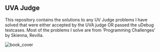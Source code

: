 ## UVA Judge

This repository contains the solutions to any UV Judge
problems I have solved that were either accepted by the UVA judge OR passed the uDebug testcases. Most of the problems I solve are from ‘Programming
Challenges’ by Skienna, Revilla.

![book_cover](https://images-na.ssl-images-amazon.com/images/I/41CPZK6w09L.jpg "'Programming Challenges")
